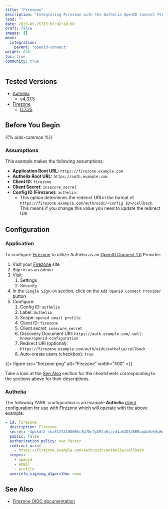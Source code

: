 ```yaml
---
title: "Firezone"
description: "Integrating Firezone with the Authelia OpenID Connect Provider."
lead: ""
date: 2023-03-25T13:07:02+10:00
draft: false
images: []
menu:
  integration:
    parent: "openid-connect"
weight: 620
toc: true
community: true
---
```


## Tested Versions

* [Authelia]
  * [v4.37.5](https://github.com/authelia/authelia/releases/tag/v4.37.5)
* [Firezone]
  * [0.7.25](https://github.com/firezone/firezone/releases/tag/0.7.25)

## Before You Begin

{{% oidc-common %}}

### Assumptions

This example makes the following assumptions:

* __Application Root URL:__ `https://firezone.example.com`
* __Authelia Root URL:__ `https://auth.example.com`
* __Client ID:__ `firezone`
* __Client Secret:__ `insecure_secret`
* __Config ID (Firezone):__ `authelia`:
    * This option determines the redirect URI in the format of
      `https://firezone.example.com/auth/oidc/<Config ID>/callback`.
      This means if you change this value you need to update the redirect URI.

## Configuration

### Application

To configure [Firezone] to utilize Authelia as an [OpenID Connect 1.0] Provider:

1. Visit your [Firezone] site
2. Sign in as an admin
3. Visit:
    1. Settings
    2. Security
4. In the `Single Sign-On` section, click on the `Add OpenID Connect Provider` button
5. Configure:
   1. Config ID: `authelia`
   2. Label: `Authelia`
   3. Scope: `openid email profile`
   4. Client ID: `firezone`
   5. Client secret: `insecure_secret`
   6. Discovery Document URI: `https://auth.example.com/.well-known/openid-configuration`
   7. Redirect URI (optional): `https://firezone.example.com/auth/oidc/authelia/callback`
   8. Auto-create users (checkbox): `true`

{{< figure src="firezone.png" alt="Firezone" width="500" >}}

Take a look at the [See Also](#see-also) section for the cheatsheets corresponding to the sections above for their
descriptions.

### Authelia

The following YAML configuration is an example __Authelia__
[client configuration](../../../configuration/identity-providers/open-id-connect.md#clients) for use with [Firezone] which
will operate with the above example:

```yaml
- id: firezone
  description: Firezone
  secret: '$pbkdf2-sha512$310000$c8p78n7pUMln0jzvd4aK4Q$JNRBzwAo0ek5qKn50cFzzvE9RXV88h1wJn5KGiHrD0YKtZaR/nCb2CJPOsKaPK0hjf.9yHxzQGZziziccp6Yng'  # The digest of 'insecure_secret'.
  public: false
  authorization_policy: two_factor
  redirect_uris:
    - https://firezone.example.com/auth/oidc/authelia/callback
  scopes:
    - openid
    - email
    - profile
  userinfo_signing_algorithm: none
```

## See Also

- [Firezone OIDC documentation](https://www.firezone.dev/docs/authenticate/oidc/)

[Authelia]: https://www.authelia.com
[Firezone]: https://www.firezone.dev
[OpenID Connect 1.0]: ../../openid-connect/introduction.md
